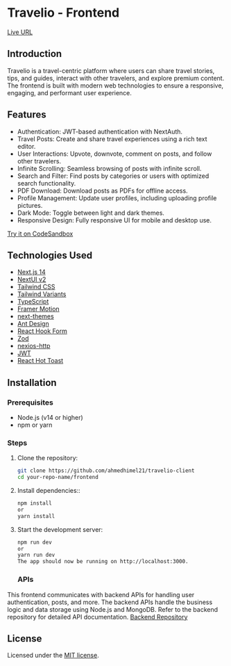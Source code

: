 # Travelio - Frontend

[Live URL](https://travelio-client-dusky.vercel.app)

## Introduction

Travelio is a travel-centric platform where users can share travel stories, tips, and guides, interact with other travelers, and explore premium content. The frontend is built with modern web technologies to ensure a responsive, engaging, and performant user experience.

## Features

- Authentication: JWT-based authentication with NextAuth.
- Travel Posts: Create and share travel experiences using a rich text editor.
- User Interactions: Upvote, downvote, comment on posts, and follow other travelers.
- Infinite Scrolling: Seamless browsing of posts with infinite scroll.
- Search and Filter: Find posts by categories or users with optimized search functionality.
- PDF Download: Download posts as PDFs for offline access.
- Profile Management: Update user profiles, including uploading profile pictures.
- Dark Mode: Toggle between light and dark themes.
- Responsive Design: Fully responsive UI for mobile and desktop use.

[Try it on CodeSandbox](https://githubbox.com/nextui-org/next-app-template)

## Technologies Used

- [Next.js 14](https://nextjs.org/docs/getting-started)
- [NextUI v2](https://nextui.org/)
- [Tailwind CSS](https://tailwindcss.com/)
- [Tailwind Variants](https://tailwind-variants.org)
- [TypeScript](https://www.typescriptlang.org/)
- [Framer Motion](https://www.framer.com/motion/)
- [next-themes](https://github.com/pacocoursey/next-themes)
- [Ant Design](https://ant.design)
- [React Hook Form](https://react-hook-form.com)
- [Zod](https://zod.dev)
- [nexios-http](https://www.npmjs.com/package/nexios-http)
- [JWT](https://jwt.io/)
- [React Hot Toast](https://react-hot-toast.com/)

## Installation

### Prerequisites

- Node.js (v14 or higher)
- npm or yarn

### Steps

1. Clone the repository:
   ```bash
   git clone https://github.com/ahmedhimel21/travelio-client
   cd your-repo-name/frontend
   ```
2. Install dependencies::
   ```bash
   npm install
   or
   yarn install
   ```
3. Start the development server:

   ```bash
   npm run dev
   or
   yarn run dev
   The app should now be running on http://localhost:3000.
   ```

   ### APIs

This frontend communicates with backend APIs for handling user authentication, posts, and more. The backend APIs handle the business logic and data storage using Node.js and MongoDB. Refer to the backend repository for detailed API documentation.
[Backend Repository](https://github.com/ahmedhimel21/travelio-server)

## License

Licensed under the [MIT license](https://github.com/nextui-org/next-app-template/blob/main/LICENSE).
